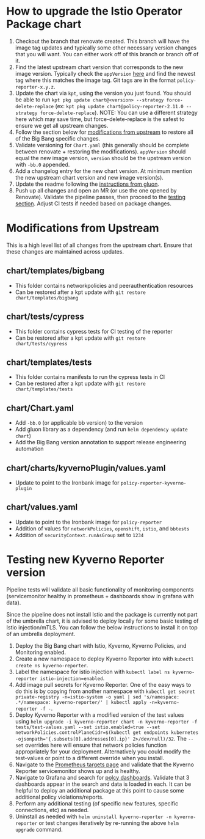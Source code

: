 # How to upgrade the Istio Operator Package chart
1. Checkout the branch that renovate created. This branch will have the image tag updates and typically some other necessary version changes that you will want. You can either work off of this branch or branch off of it.
1. Find the latest upstream chart version that corresponds to the new image version. Typically check the `appVersion` [here](https://github.com/kyverno/policy-reporter/blob/main/charts/policy-reporter/Chart.yaml) and find the newest tag where this matches the image tag. Git tags are in the format `policy-reporter-x.y.z`.
1. Update the chart via `kpt`, using the version you just found. You should be able to run `kpt pkg update chart@<version> --strategy force-delete-replace` (ex: `kpt pkg update chart@policy-reporter-2.11.0 --strategy force-delete-replace`). NOTE: You can use a different strategy here which may save time, but force-delete-replace is the safest to ensure we get all upstream changes.
1. Follow the section below for [modifications from upstream](#modifications-from-upstream) to restore all of the Big Bang specific changes.
1. Validate versioning for `Chart.yaml` (this generally should be complete between renovate + restoring the modifications). `appVersion` should equal the new image version, `version` should be the upstream version with `-bb.0` appended.
1. Add a changelog entry for the new chart version. At minimum mention the new upstream chart version and new image version(s).
1. Update the readme following the [instructions from gluon](https://repo1.dso.mil/platform-one/big-bang/apps/library-charts/gluon/-/blob/master/docs/bb-package-readme.md).
1. Push up all changes and open an MR (or use the one opened by Renovate). Validate the pipeline passes, then proceed to the [testing section](#testing-new-kyverno-reporter-version). Adjust CI tests if needed based on package changes.

# Modifications from Upstream

This is a high level list of all changes from the upstream chart. Ensure that these changes are maintained across updates.

## chart/templates/bigbang
- This folder contains networkpolicies and peerauthentication resources
- Can be restored after a kpt update with `git restore chart/templates/bigbang`

## chart/tests/cypress
- This folder contains cypress tests for CI testing of the reporter
- Can be restored after a kpt update with `git restore chart/tests/cypress`

## chart/templates/tests
- This folder contains manifests to run the cypress tests in CI
- Can be restored after a kpt update with `git restore chart/templates/tests`

## chart/Chart.yaml
- Add `-bb.0` (or applicable bb version) to the version
- Add gluon library as a dependency (and run `helm dependency update chart`)
- Add the Big Bang version annotation to support release engineering automation

## chart/charts/kyvernoPlugin/values.yaml
- Update to point to the Ironbank image for `policy-reporter-kyverno-plugin`

## chart/values.yaml
- Update to point to the Ironbank image for `policy-reporter`
- Addition of values for `networkPolicies`, `openshift`, `istio`, and `bbtests`
- Addition of `securityContext.runAsGroup` set to `1234`

# Testing new Kyverno Reporter version

Pipeline tests will validate all basic functionality of monitoring components (servicemonitor healthy in prometheus + dashboards show in grafana with data).

Since the pipeline does not install Istio and the package is currently not part of the umbrella chart, it is advised to deploy locally for some basic testing of Istio injection/mTLS. You can follow the below instructions to install it on top of an umbrella deployment.

1. Deploy the Big Bang chart with Istio, Kyverno, Kyverno Policies, and Monitoring enabled.
1. Create a new namespace to deploy Kyverno Reporter into with `kubectl create ns kyverno-reporter`.
1. Label the namespace for istio injection with `kubectl label ns kyverno-reporter istio-injection=enabled`.
1. Add image pull secrets for Kyverno Reporter. One of the easy ways to do this is by copying from another namespace with `kubectl get secret private-registry -n=istio-system -o yaml | sed 's/namespace: .*/namespace: kyverno-reporter/' | kubectl apply -n=kyverno-reporter -f -`.
1. Deploy Kyverno Reporter with a modified version of the test values using `helm upgrade -i kyverno-reporter chart -n kyverno-reporter -f tests/test-values.yaml --set istio.enabled=true --set networkPolicies.controlPlaneCidr=$(kubectl get endpoints kubernetes -ojsonpath='{.subsets[0].addresses[0].ip}' 2>/dev/null)/32`. The `--set` overrides here will ensure that network policies function appropriately for your deployment. Alternatively you could modify the test-values or point to a different override when you install.
1. Navigate to the [Prometheus targets page](https://prometheus.bigbang.dev/targets) and validate that the Kyverno Reporter servicemonitor shows up and is healthy.
1. Navigate to Grafana and search for [polcy dashboards](https://grafana.bigbang.dev/?orgId=1&search=open&query=policy). Validate that 3 dashboards appear in the search and data is loaded in each. It can be helpful to deploy an additional package at this point to cause some additional policy violations/reports.
1. Perform any additional testing (of specific new features, specific connections, etc) as needed.
1. Uninstall as needed with `helm uninstall kyverno-reporter -n kyverno-reporter` or test changes iteratively by re-running the above `helm upgrade` command.
